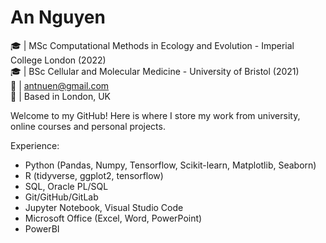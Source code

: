 # An Nguyen
🎓  | MSc Computational Methods in Ecology and Evolution - Imperial College London (2022) <br>
🎓  | BSc Cellular and Molecular Medicine - University of Bristol (2021) <br>
📧  | antnuen@gmail.com <br>
📍  | Based in London, UK <br>

Welcome to my GitHub! Here is where I store my work from university, online courses and personal projects. <br>

Experience: 
* Python (Pandas, Numpy, Tensorflow, Scikit-learn, Matplotlib, Seaborn)
* R (tidyverse, ggplot2, tensorflow)
* SQL, Oracle PL/SQL
* Git/GitHub/GitLab
* Jupyter Notebook, Visual Studio Code
* Microsoft Office (Excel, Word, PowerPoint)
* PowerBI
